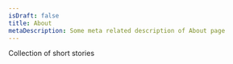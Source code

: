 ```yaml
---
isDraft: false
title: About
metaDescription: Some meta related description of About page
---
```


Collection of short stories